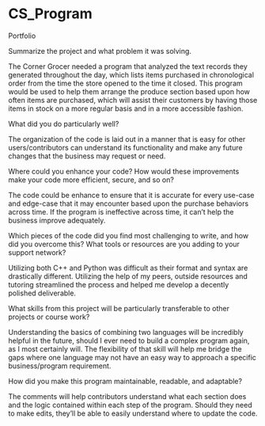 # CS_Program
Portfolio

Summarize the project and what problem it was solving.

The Corner Grocer needed a program that analyzed the text records they generated throughout the day, which lists items purchased in chronological order from the time the store opened to the time it closed.  This program would be used to help them arrange the produce section based upon how often items are purchased, which will assist their customers by having those items in stock on a more regular basis and in a more accessible fashion.

What did you do particularly well?

The organization of the code is laid out in a manner that is easy for other users/contributors can understand its functionality and make any future changes that the business may request or need.

Where could you enhance your code? How would these improvements make your code more efficient, secure, and so on?

The code could be enhance to ensure that it is accurate for every use-case and edge-case that it may encounter based upon the purchase behaviors across time.  If the program is ineffective across time, it can’t help the business improve adequately. 

Which pieces of the code did you find most challenging to write, and how did you overcome this? What tools or resources are you adding to your support network?

Utilizing both C++ and Python was difficult as their format and syntax are drastically different.  Utilizing the help of my peers, outside resources and tutoring streamlined the process and helped me develop a decently polished deliverable.

What skills from this project will be particularly transferable to other projects or course work?

Understanding the basics of combining two languages will be incredibly helpful in the future, should I ever need to build a complex program again, as I most certainly will.  The flexibility of that skill will help me bridge the gaps where one language may not have an easy way to approach a specific business/program requirement.

How did you make this program maintainable, readable, and adaptable?

The comments will help contributors understand what each section does and the logic contained within each step of the program. Should they need to make edits, they’ll be able to easily understand where to update the code.
